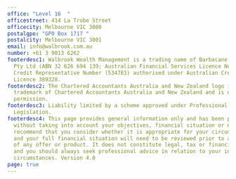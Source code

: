 ```yaml
---
office: "Level 16  "
officestreet: 414 La Trobe Street
officecity: Melbourne VIC 3000
postalgpo: "GPO Box 1717 "
postalcity: Melbourne VIC 3001
email: info@walbrook.com.au
number: +61 3 9013 6262
footerdesc1: Walbrook Wealth Management is a trading name of Barbacane Advisors
  Pty Ltd (ABN 32 626 694 139; Australian Financial Services Licence No. 512465)
  Credit Representative Number (534783) authorised under Australian Credit
  Licence 389328.
footerdesc2: The Chartered Accountants Australia and New Zealand logo is a
  trademark of Chartered Accountants Australia and New Zealand and is used with
  permission.
footerdesc3: Liability limited by a scheme approved under Professional Standards
  Legislation.
footerdesc4: This page provides general information only and has been prepared
  without taking into account your objectives, financial situation or needs. We
  recommend that you consider whether it is appropriate for your circumstances
  and your full financial situation will need to be reviewed prior to acceptance
  of any offer or product. It does not constitute legal, tax or financial advice
  and you should always seek professional advice in relation to your individual
  circumstances. Version 4.0
page: true
---
```

